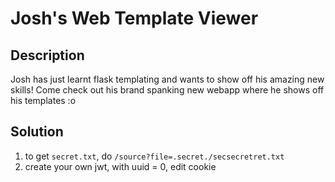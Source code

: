 # Josh's Web Template Viewer

## Description

Josh has just learnt flask templating and wants to show off his amazing new skills! Come check out his brand spanking new webapp where he shows off his templates :o

## Solution

1. to get `secret.txt`, do `/source?file=.secret./secsecretret.txt`
2. create your own jwt, with uuid = 0, edit cookie
